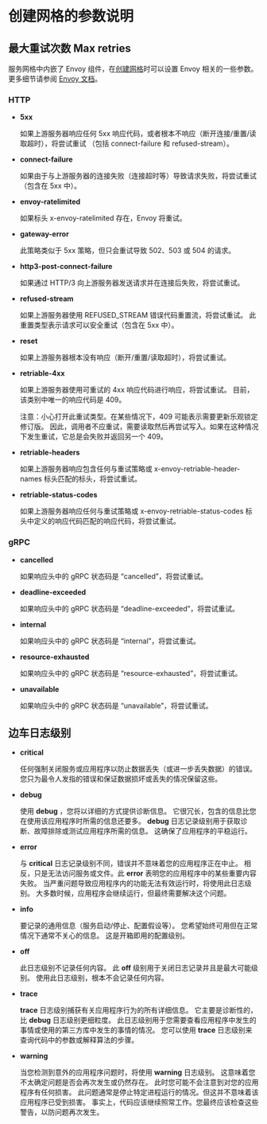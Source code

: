 # 创建网格的参数说明

## 最大重试次数 Max retries

服务网格中内嵌了 Envoy 组件，在[创建网格](./README.md)时可以设置 Envoy 相关的一些参数。
更多细节请参阅 [Envoy 文档](https://www.envoyproxy.io/docs/envoy/latest/configuration/http/http_filters/router_filter#x-envoy-retry-on)。

### HTTP

- __5xx__ 

    如果上游服务器响应任何 5xx 响应代码，或者根本不响应（断开连接/重置/读取超时），将尝试重试
    （包括 connect-failure 和 refused-stream）。

- __connect-failure__ 

    如果由于与上游服务器的连接失败（连接超时等）导致请求失败，将尝试重试（包含在 5xx 中）。

- __envoy-ratelimited__ 

    如果标头 x-envoy-ratelimited 存在，Envoy 将重试。

- __gateway-error__ 

    此策略类似于 5xx 策略，但只会重试导致 502、503 或 504 的请求。

- __http3-post-connect-failure__ 

    如果通过 HTTP/3 向上游服务器发送请求并在连接后失败，将尝试重试。

- __refused-stream__ 

    如果上游服务器使用 REFUSED_STREAM 错误代码重置流，将尝试重试。
    此重置类型表示请求可以安全重试（包含在 5xx 中）。

- __reset__ 

    如果上游服务器根本没有响应（断开/重置/读取超时），将尝试重试。

- __retriable-4xx__ 

    如果上游服务器使用可重试的 4xx 响应代码进行响应，将尝试重试。
    目前，该类别中唯一的响应代码是 409。

    注意：小心打开此重试类型。在某些情况下，409 可能表示需要更新乐观锁定修订版。
    因此，调用者不应重试，需要读取然后再尝试写入。如果在这种情况下发生重试，它总是会失败并返回另一个 409。

- __retriable-headers__ 

    如果上游服务器响应包含任何与重试策略或 x-envoy-retriable-header-names 标头匹配的标头，将尝试重试。

- __retriable-status-codes__ 

    如果上游服务器响应任何与重试策略或 x-envoy-retriable-status-codes 标头中定义的响应代码匹配的响应代码，将尝试重试。

### gRPC

- __cancelled__ 

    如果响应头中的 gRPC 状态码是 “cancelled”，将尝试重试。

- __deadline-exceeded__ 

    如果响应头中的 gRPC 状态码是 “deadline-exceeded”，将尝试重试。

- __internal__ 

    如果响应头中的 gRPC 状态码是 “internal”，将尝试重试。

- __resource-exhausted__ 

    如果响应头中的 gRPC 状态码是 “resource-exhausted”，将尝试重试。

- __unavailable__ 

    如果响应头中的 gRPC 状态码是 “unavailable”，将尝试重试。

## 边车日志级别

- __critical__ 

    任何强制关闭服务或应用程序以防止数据丢失（或进一步丢失数据）的错误。
    您只为最令人发指的错误和保证数据损坏或丢失的情况保留这些。

- __debug__ 

    使用 __debug__ ，您将以详细的方式提供诊断信息。
    它很冗长，包含的信息比您在使用该应用程序时所需的信息还要多。
    __debug__ 日志记录级别用于获取诊断、故障排除或测试应用程序所需的信息。 这确保了应用程序的平稳运行。

- __error__ 

    与 __critical__ 日志记录级别不同，错误并不意味着您的应用程序正在中止。
    相反，只是无法访问服务或文件。此 __error__ 表明您的应用程序中的某些重要内容失败。
    当严重问题导致应用程序内的功能无法有效运行时，将使用此日志级别。
    大多数时候，应用程序会继续运行，但最终需要解决这个问题。

- __info__ 

    要记录的通用信息（服务启动/停止、配置假设等）。
    您希望始终可用但在正常情况下通常不关心的信息。
    这是开箱即用的配置级别。

- __off__ 

    此日志级别不记录任何内容。
    此 __off__ 级别用于关闭日志记录并且是最大可能级别。
    使用此日志级别，根本不会记录任何内容。

- __trace__ 

    __trace__ 日志级别捕获有关应用程序行为的所有详细信息。
    它主要是诊断性的，比 __debug__ 日志级别更细粒度。
    此日志级别用于您需要查看应用程序中发生的事情或使用的第三方库中发生的事情的情况。
    您可以使用 __trace__ 日志级别来查询代码中的参数或解释算法的步骤。

- __warning__ 

    当您检测到意外的应用程序问题时，将使用 __warning__ 日志级别。
    这意味着您不太确定问题是否会再次发生或仍然存在。 此时您可能不会注意到对您的应用程序有任何损害。
    此问题通常是停止特定进程运行的情况。但这并不意味着该应用程序已受到损害。
    事实上，代码应该继续照常工作。您最终应该检查这些警告，以防问题再次发生。
